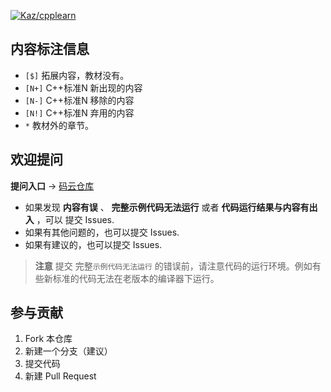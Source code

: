 [![Kaz/cpplearn](https://gitee.com/pikoyo/cpplearn/widgets/widget_card.svg?colors=4183c4,ffffff,ffffff,e3e9ed,666666,9b9b9b)](https://gitee.com/pikoyo/cpplearn)
## 内容标注信息

+	`[$]` 拓展内容，教材没有。
+	`[N+]` C++标准N 新出现的内容
+	`[N-]` C++标准N 移除的内容
+	`[N!]` C++标准N 弃用的内容
+	`*` 教材外的章节。

## 欢迎提问
**提问入口** -> [码云仓库](https://gitee.com/pikoyo/cpplearn/issues)

+	如果发现 **内容有误** 、 **完整示例代码无法运行** 或者 **代码运行结果与内容有出入** ，可以 提交 Issues.
+	如果有其他问题的，也可以提交 Issues.
+	如果有建议的，也可以提交 Issues.

> **注意** 提交 完整`示例代码无法运行` 的错误前，请注意代码的运行环境。例如有些新标准的代码无法在老版本的编译器下运行。

## 参与贡献

1.  Fork 本仓库
2.  新建一个分支（建议）
3.  提交代码
4.  新建 Pull Request

